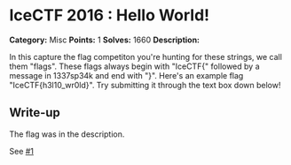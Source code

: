 # IceCTF 2016 : Hello World!

**Category:** Misc
**Points:** 1
**Solves:** 1660
**Description:**

In this capture the flag competiton you're hunting for these strings, we call them "flags". These flags always begin with "IceCTF{" followed by a message in 1337sp34k and end with "}". Here's an example flag "IceCTF{h3l10_wr0ld}". Try submitting it through the text box down below!

## Write-up

The flag was in the description.

See [#1](https://github.com/ikornaselur/project-firewater/issues/1)

